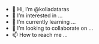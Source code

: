 - 👋 Hi, I’m @koliadataras
- 👀 I’m interested in ...
- 🌱 I’m currently learning ...
- 💞️ I’m looking to collaborate on ...
- 📫 How to reach me ...

<!---
koliadataras/koliadataras is a ✨ special ✨ repository because its `README.md` (this file) appears on your GitHub profile.
You can click the Preview link to take a look at your changes.
--->
